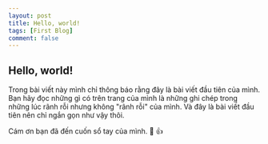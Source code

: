```yaml
---
layout: post
title: Hello, world!
tags: [First Blog]
comment: false
---
```


## Hello, world!
Trong bài viết này mình chỉ thông báo rằng đây là bài viết đầu tiên của mình. Bạn hãy đọc những gì có trên trang của mình là những ghi chép trong những lúc rãnh rỗi nhưng không "rãnh rỗi" của mình. Và đây là bài viết đầu tiên nên chỉ ngắn gọn như vậy thôi.

Cám ơn bạn đã đến cuốn sổ tay của mình. :purple_heart: :+1:
